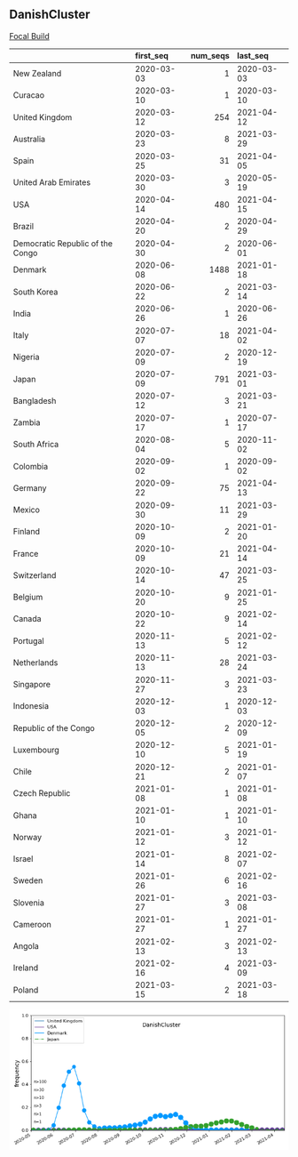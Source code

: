 

## DanishCluster
[Focal Build](https://nextstrain.org/groups/neherlab/ncov/DanishCluster?f_country=Denmark)

|                                  | first_seq   |   num_seqs | last_seq   |
|:---------------------------------|:------------|-----------:|:-----------|
| New Zealand                      | 2020-03-03  |          1 | 2020-03-03 |
| Curacao                          | 2020-03-10  |          1 | 2020-03-10 |
| United Kingdom                   | 2020-03-12  |        254 | 2021-04-12 |
| Australia                        | 2020-03-23  |          8 | 2021-03-29 |
| Spain                            | 2020-03-25  |         31 | 2021-04-05 |
| United Arab Emirates             | 2020-03-30  |          3 | 2020-05-19 |
| USA                              | 2020-04-14  |        480 | 2021-04-15 |
| Brazil                           | 2020-04-20  |          2 | 2020-04-29 |
| Democratic Republic of the Congo | 2020-04-30  |          2 | 2020-06-01 |
| Denmark                          | 2020-06-08  |       1488 | 2021-01-18 |
| South Korea                      | 2020-06-22  |          2 | 2021-03-14 |
| India                            | 2020-06-26  |          1 | 2020-06-26 |
| Italy                            | 2020-07-07  |         18 | 2021-04-02 |
| Nigeria                          | 2020-07-09  |          2 | 2020-12-19 |
| Japan                            | 2020-07-09  |        791 | 2021-03-01 |
| Bangladesh                       | 2020-07-12  |          3 | 2021-03-21 |
| Zambia                           | 2020-07-17  |          1 | 2020-07-17 |
| South Africa                     | 2020-08-04  |          5 | 2020-11-02 |
| Colombia                         | 2020-09-02  |          1 | 2020-09-02 |
| Germany                          | 2020-09-22  |         75 | 2021-04-13 |
| Mexico                           | 2020-09-30  |         11 | 2021-03-29 |
| Finland                          | 2020-10-09  |          2 | 2021-01-20 |
| France                           | 2020-10-09  |         21 | 2021-04-14 |
| Switzerland                      | 2020-10-14  |         47 | 2021-03-25 |
| Belgium                          | 2020-10-20  |          9 | 2021-01-25 |
| Canada                           | 2020-10-22  |          9 | 2021-02-14 |
| Portugal                         | 2020-11-13  |          5 | 2021-02-12 |
| Netherlands                      | 2020-11-13  |         28 | 2021-03-24 |
| Singapore                        | 2020-11-27  |          3 | 2021-03-23 |
| Indonesia                        | 2020-12-03  |          1 | 2020-12-03 |
| Republic of the Congo            | 2020-12-05  |          2 | 2020-12-09 |
| Luxembourg                       | 2020-12-10  |          5 | 2021-01-19 |
| Chile                            | 2020-12-21  |          2 | 2021-01-07 |
| Czech Republic                   | 2021-01-08  |          1 | 2021-01-08 |
| Ghana                            | 2021-01-10  |          1 | 2021-01-10 |
| Norway                           | 2021-01-12  |          3 | 2021-01-12 |
| Israel                           | 2021-01-14  |          8 | 2021-02-07 |
| Sweden                           | 2021-01-26  |          6 | 2021-02-16 |
| Slovenia                         | 2021-01-27  |          3 | 2021-03-08 |
| Cameroon                         | 2021-01-27  |          1 | 2021-01-27 |
| Angola                           | 2021-02-13  |          3 | 2021-02-13 |
| Ireland                          | 2021-02-16  |          4 | 2021-03-09 |
| Poland                           | 2021-03-15  |          2 | 2021-03-18 |

![Overall trends DanishCluster](/overall_trends_figures/overall_trends_DanishCluster.png)